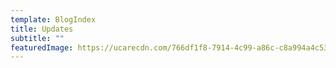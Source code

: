 ```yaml
---
template: BlogIndex
title: Updates
subtitle: ""
featuredImage: https://ucarecdn.com/766df1f8-7914-4c99-a86c-c8a994a4c533/-/preview/-/rotate/90/-/enhance/100/
---
```


